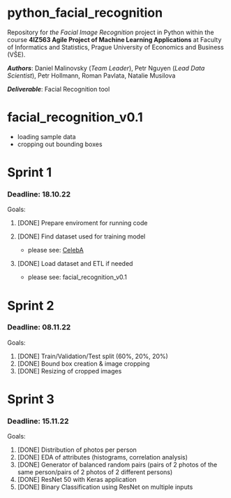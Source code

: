 # python_facial_recognition
Repository for _the Facial Image Recognition_ project in Python within the course **4IZ563 Agile Project of Machine Learning Applications** at Faculty of Informatics and Statistics, Prague University of Economics and Business (VŠE).

_**Authors**_: Daniel Malinovsky (_*Team Leader*_), Petr Nguyen (_*Lead Data Scientist*_), Petr Hollmann, Roman Pavlata, Natalie Musilova

_**Deliverable**_: Facial Recognition tool


# facial_recognition_v0.1
- loading sample data
- cropping out bounding boxes

# Sprint 1 
### Deadline: 18.10.22
Goals:
1. [DONE] Prepare enviroment for running code
2. [DONE] Find dataset used for training model
   - please see: [CelebA](https://mmlab.ie.cuhk.edu.hk/projects/CelebA.html)

3. [DONE] Load dataset and ETL if needed
   - please see: facial_recognition_v0.1

# Sprint 2
### Deadline: 08.11.22
Goals:
1. [DONE] Train/Validation/Test split (60%, 20%, 20%)
2. [DONE] Bound box creation & image cropping
3. [DONE] Resizing of cropped images

# Sprint 3
### Deadline: 15.11.22
Goals:
1. [DONE] Distribution of photos per person
2. [DONE] EDA of attributes (histograms, correlation analysis)
3. [DONE] Generator of balanced random pairs (pairs of 2 photos of the same person/pairs of 2 photos of 2 different persons)
4. [DONE] ResNet 50 with Keras application
5. [DONE] Binary Classification using ResNet on multiple inputs
